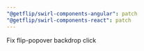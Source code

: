 ```yaml
---
"@getflip/swirl-components-angular": patch
"@getflip/swirl-components-react": patch
---
```


Fix flip-popover backdrop click

